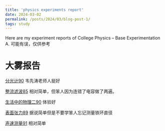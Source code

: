 ```yaml
---
title: 'physics experiments report'
date: 2024-03-02
permalink: /posts/2024/03/blog-post-1/
tags: study
---
```

Here are my experiment reports of College Physics – Base Experimentation A.
可能有误，仅供参考

大雾报告
=======

[分光计90](http://kyle8214.github.io/files/分光计.pdf) 韦先涛老师人挺好

[整流滤波85](http://kyle8214.github.io/files/整流滤波.pdf) 相对简单，但笨人因为连错了电容做了两遍。

[生活中的物理二90](http://kyle8214.github.io/files/实验设计.pdf) 体验好

[表面张力89]((http://kyle8214.github.io/files/表面张力.pdf)) 据说简单但是不要学笨人忘记测量铁环直径

[声速测量91]((http://kyle8214.github.io/files/声速测量.pdf)) 相对简单









